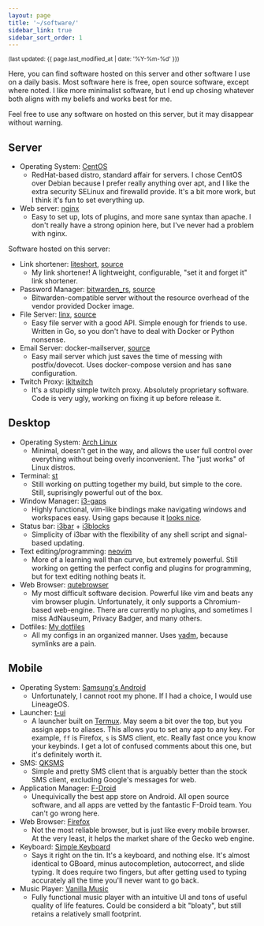 ```yaml
---
layout: page
title: '~/software/'
sidebar_link: true
sidebar_sort_order: 1
---
```


<sup>(last updated: {{ page.last_modified_at | date: '%Y-%m-%d' }})</sup>
<style>.content p {margin-bottom: .25em;}
.content li > ul {font-size: .75em;}
.content ul {margin-bottom: 0em;}
</style>

Here, you can find software hosted on this server and other software I use on a daily basis. Most software here is free, open source software, except where noted. I like more minimalist software, but I end up chosing whatever both aligns with my beliefs and works best for me.

Feel free to use any software on hosted on this server, but it may disappear without warning. 

## Server
* Operating System: [CentOS](https://centos.org)
    * RedHat-based distro, standard affair for servers. I chose CentOS over Debian because I prefer really anything over apt, and I like the extra security SELinux and firewalld provide. It's a bit more work, but I think it's fun to set everything up.
* Web server: [nginx](https://nginx.org)
    * Easy to set up, lots of plugins, and more sane syntax than apache. I don't really have a strong opinion here, but I've never had a problem with nginx. 

Software hosted on this server:
* Link shortener: [liteshort](https://ls.ikl.sh/), [source](https://github.com/132ikl/liteshort/)
    * My link shortener! A lightweight, configurable, "set it and forget it" link shortener. 
* Password Manager: [bitwarden_rs](https://bw.ikl.sh/), [source](https://github.com/dani-garcia/bitwarden_rs)
    * Bitwarden-compatible server without the resource overhead of the vendor provided Docker image.
* File Server: [linx](https://fs.ikl.sh), [source](https://github.com/andreimarcu/linx-server/)
    * Easy file server with a good API. Simple enough for friends to use. Written in Go, so you don't have to deal with Docker or Python nonsense.
* Email Server: docker-mailserver, [source](https://github.com/tomav/docker-mailserver)
    * Easy mail server which just saves the time of messing with postfix/dovecot. Uses docker-compose version and has sane configuration.
* Twitch Proxy: [ikltwitch](https://twitch.ikl.sh)
    * It's a stupidly simple twitch proxy. Absolutely proprietary software. Code is very ugly, working on fixing it up before release it.

## Desktop
* Operating System: [Arch Linux](https://archlinux.org)
    * Minimal, doesn't get in the way, and allows the user full control over everything without being overly inconvenient. The "just works" of Linux distros.
* Terminal: [st](https://st.suckless.org/)
    * Still working on putting together my build, but simple to the core. Still, suprisingly powerful out of the box.
* Window Manager: [i3-gaps](https://github.com/Airblader/i3)
    * Highly functional, vim-like bindings make navigating windows and workspaces easy. Using gaps because it [looks nice](/media/looks-nice.png).
* Status bar: [i3bar](https://github.com/i3/i3) + [i3blocks](https://github.com/vivien/i3blocks)
    * Simplicity of i3bar with the flexibility of any shell script and signal-based updating.
* Text editing/programming: [neovim](https://github.com/neovim/neovim)
    * More of a learning wall than curve, but extremely powerful. Still working on getting the perfect config and plugins for programming, but for text editing nothing beats it.
* Web Browser: [qutebrowser](https://github.com/qutebrowser/qutebrowser/)
    * My most difficult software decision. Powerful like vim and beats any vim browser plugin. Unfortunately, it only supports a Chromium-based web-engine. There are currently no plugins, and sometimes I miss AdNauseum, Privacy Badger, and many others.
* Dotfiles: [My dotfiles](https://github.com/132ikl/dotfiles) 
    * All my configs in an organized manner. Uses [yadm](https://github.com/TheLocehiliosan/yadm), because symlinks are a pain.


## Mobile
* Operating System: [Samsung's Android](https://android.com)
    * Unfortunately, I cannot root my phone. If I had a choice, I would use LineageOS.
* Launcher: [t-ui](https://github.com/fAndreuzzi/TUI-ConsoleLauncher)
    * A launcher built on [Termux](https://termux.com). May seem a bit over the top, but you assign apps to aliases. This allows you to set any app to any key. For example, `ff` is Firefox, `s` is SMS client, etc. Really fast once you know your keybinds. I get a lot of confused comments about this one, but it's definitely worth it.  
* SMS: [QKSMS](https://github.com/moezbhatti/qksms)
    * Simple and pretty SMS client that is arguably better than the stock SMS client, excluding Google's messages for web.    
* Application Manager: [F-Droid](https://f-droid.org)
    * Unequivically the best app store on Android. All open source software, and all apps are vetted by the fantastic F-Droid team. You can't go wrong here.
* Web Browser: [Firefox](https://www.mozilla.org/en-US/firefox/mobile/)
    * Not the most reliable browser, but is just like every mobile browser. At the very least, it helps the market share of the Gecko web engine.
* Keyboard: [Simple Keyboard](https://github.com/rkkr/simple-keyboard)
    * Says it right on the tin. It's a keyboard, and nothing else. It's almost identical to GBoard, minus autocompletion, autocorrect, and slide typing. It does require two fingers, but after getting used to typing accurately all the time you'll never want to go back.
* Music Player: [Vanilla Music](https://github.com/vanilla-music/vanilla)
    * Fully functional music player with an intuitive UI and tons of useful quality of life features. Could be considerd a bit "bloaty", but still retains a relatively small footprint.
